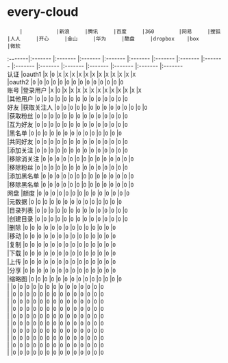 every-cloud
===========
		|			|新浪		|腾讯		|百度		|360		|网易		|搜狐		|人人		|开心		|金山		|华为		|酷盘		|dropbox	|box		|微软		
:-------|:-------	|:-------	|:-------	|:-------	|:-------	|:-------	|:-------	|:-------	|:-------	|:-------	|:-------	|:-------	|:-------	|:-------	|:-------	
认证		|oauth1		|`X`		|`O`		|`X`		|`X`		|`X`		|`X`		|`X`		|`X`		|`X`		|`X`		|`X`		|`X`		|`X`		|`X`		
		|oauth2		|`O`		|`O`		|`O`		|`O`		|`O`		|`O`		|`O`		|`O`		|`O`		|`O`		|`O`		|`O`		|`O`		|`O`		
账号		|登录用户	|`X`		|`O`		|`X`		|`X`		|`X`		|`X`		|`X`		|`X`		|`X`		|`X`		|`X`		|`X`		|`X`		|`X`		
		|其他用户	|`O`		|`O`		|`O`		|`O`		|`O`		|`O`		|`O`		|`O`		|`O`		|`O`		|`O`		|`O`		|`O`		|`O`		
好友		|获取关注人	|`O`		|`O`		|`O`		|`O`		|`O`		|`O`		|`O`		|`O`		|`O`		|`O`		|`O`		|`O`		|`O`		|`O`				
		|获取粉丝	|`O`		|`O`		|`O`		|`O`		|`O`		|`O`		|`O`		|`O`		|`O`		|`O`		|`O`		|`O`		|`O`		|`O`		
		|互为好友	|`O`		|`O`		|`O`		|`O`		|`O`		|`O`		|`O`		|`O`		|`O`		|`O`		|`O`		|`O`		|`O`		|`O`		
		|黑名单		|`O`		|`O`		|`O`		|`O`		|`O`		|`O`		|`O`		|`O`		|`O`		|`O`		|`O`		|`O`		|`O`		|`O`		
		|共同好友	|`O`		|`O`		|`O`		|`O`		|`O`		|`O`		|`O`		|`O`		|`O`		|`O`		|`O`		|`O`		|`O`		|`O`				
		|添加关注	|`O`		|`O`		|`O`		|`O`		|`O`		|`O`		|`O`		|`O`		|`O`		|`O`		|`O`		|`O`		|`O`		|`O`		
		|移除消关注	|`O`		|`O`		|`O`		|`O`		|`O`		|`O`		|`O`		|`O`		|`O`		|`O`		|`O`		|`O`		|`O`		|`O`		
		|移除粉丝	|`O`		|`O`		|`O`		|`O`		|`O`		|`O`		|`O`		|`O`		|`O`		|`O`		|`O`		|`O`		|`O`		|`O`		
		|添加黑名单	|`O`		|`O`		|`O`		|`O`		|`O`		|`O`		|`O`		|`O`		|`O`		|`O`		|`O`		|`O`		|`O`		|`O`				
		|移除黑名单	|`O`		|`O`		|`O`		|`O`		|`O`		|`O`		|`O`		|`O`		|`O`		|`O`		|`O`		|`O`		|`O`		|`O`		
网盘		|额度		|`O`		|`O`		|`O`		|`O`		|`O`		|`O`		|`O`		|`O`		|`O`		|`O`		|`O`		|`O`		|`O`		|`O`		
		|元数据		|`O`		|`O`		|`O`		|`O`		|`O`		|`O`		|`O`		|`O`		|`O`		|`O`		|`O`		|`O`		|`O`		|`O`		
		|目录列表	|`O`		|`O`		|`O`		|`O`		|`O`		|`O`		|`O`		|`O`		|`O`		|`O`		|`O`		|`O`		|`O`		|`O`				
		|创建目录	|`O`		|`O`		|`O`		|`O`		|`O`		|`O`		|`O`		|`O`		|`O`		|`O`		|`O`		|`O`		|`O`		|`O`		
		|删除		|`O`		|`O`		|`O`		|`O`		|`O`		|`O`		|`O`		|`O`		|`O`		|`O`		|`O`		|`O`		|`O`		|`O`		
		|移动		|`O`		|`O`		|`O`		|`O`		|`O`		|`O`		|`O`		|`O`		|`O`		|`O`		|`O`		|`O`		|`O`		|`O`		
		|复制		|`O`		|`O`		|`O`		|`O`		|`O`		|`O`		|`O`		|`O`		|`O`		|`O`		|`O`		|`O`		|`O`		|`O`				
		|下载		|`O`		|`O`		|`O`		|`O`		|`O`		|`O`		|`O`		|`O`		|`O`		|`O`		|`O`		|`O`		|`O`		|`O`		
		|上传		|`O`		|`O`		|`O`		|`O`		|`O`		|`O`		|`O`		|`O`		|`O`		|`O`		|`O`		|`O`		|`O`		|`O`		
		|分享		|`O`		|`O`		|`O`		|`O`		|`O`		|`O`		|`O`		|`O`		|`O`		|`O`		|`O`		|`O`		|`O`		|`O`		
		|缩略图		|`O`		|`O`		|`O`		|`O`		|`O`		|`O`		|`O`		|`O`		|`O`		|`O`		|`O`		|`O`		|`O`		|`O`				
		|			|`O`		|`O`		|`O`		|`O`		|`O`		|`O`		|`O`		|`O`		|`O`		|`O`		|`O`		|`O`		|`O`		|`O`		
		|			|`O`		|`O`		|`O`		|`O`		|`O`		|`O`		|`O`		|`O`		|`O`		|`O`		|`O`		|`O`		|`O`		|`O`		
		|			|`O`		|`O`		|`O`		|`O`		|`O`		|`O`		|`O`		|`O`		|`O`		|`O`		|`O`		|`O`		|`O`		|`O`		
		|			|`O`		|`O`		|`O`		|`O`		|`O`		|`O`		|`O`		|`O`		|`O`		|`O`		|`O`		|`O`		|`O`		|`O`		
		|			|`O`		|`O`		|`O`		|`O`		|`O`		|`O`		|`O`		|`O`		|`O`		|`O`		|`O`		|`O`		|`O`		|`O`		
		|			|`O`		|`O`		|`O`		|`O`		|`O`		|`O`		|`O`		|`O`		|`O`		|`O`		|`O`		|`O`		|`O`		|`O`		
		|			|`O`		|`O`		|`O`		|`O`		|`O`		|`O`		|`O`		|`O`		|`O`		|`O`		|`O`		|`O`		|`O`		|`O`		
		|			|`O`		|`O`		|`O`		|`O`		|`O`		|`O`		|`O`		|`O`		|`O`		|`O`		|`O`		|`O`		|`O`		|`O`		
		|			|`O`		|`O`		|`O`		|`O`		|`O`		|`O`		|`O`		|`O`		|`O`		|`O`		|`O`		|`O`		|`O`		|`O`		
		|			|`O`		|`O`		|`O`		|`O`		|`O`		|`O`		|`O`		|`O`		|`O`		|`O`		|`O`		|`O`		|`O`		|`O`		

